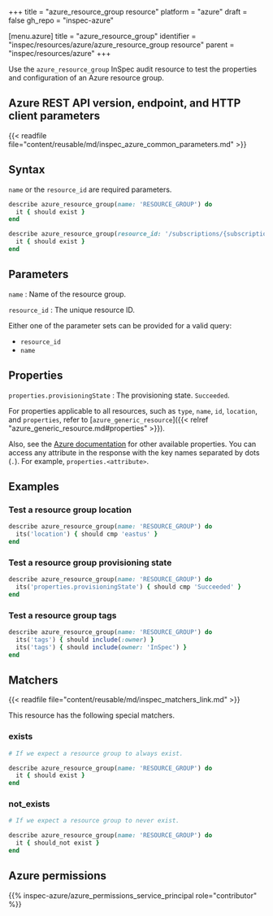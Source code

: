 +++
title = "azure_resource_group resource"
platform = "azure"
draft = false
gh_repo = "inspec-azure"

[menu.azure]
title = "azure_resource_group"
identifier = "inspec/resources/azure/azure_resource_group resource"
parent = "inspec/resources/azure"
+++

Use the `azure_resource_group` InSpec audit resource to test the properties and configuration of an Azure resource group.

## Azure REST API version, endpoint, and HTTP client parameters

{{< readfile file="content/reusable/md/inspec_azure_common_parameters.md" >}}

## Syntax

`name` or the `resource_id` are required parameters.

```ruby
describe azure_resource_group(name: 'RESOURCE_GROUP') do
  it { should exist }
end
```

```ruby
describe azure_resource_group(resource_id: '/subscriptions/{subscriptionId}/resourcegroups/{resourceGroupName}') do
  it { should exist }
end
```

## Parameters

`name`
: Name of the resource group.

`resource_id`
: The unique resource ID.

Either one of the parameter sets can be provided for a valid query:

- `resource_id`
- `name`

## Properties

`properties.provisioningState`
: The provisioning state. `Succeeded`.

For properties applicable to all resources, such as `type`, `name`, `id`, `location`, and `properties`, refer to [`azure_generic_resource`]({{< relref "azure_generic_resource.md#properties" >}}).

Also, see the [Azure documentation](https://docs.microsoft.com/en-us/rest/api/policy/policy-definitions/get) for other available properties. You can access any attribute in the response with the key names separated by dots (`.`). For example, `properties.<attribute>`.

## Examples

### Test a resource group location

```ruby
describe azure_resource_group(name: 'RESOURCE_GROUP') do
  its('location') { should cmp 'eastus' }
end
```

### Test a resource group provisioning state

```ruby
describe azure_resource_group(name: 'RESOURCE_GROUP') do
  its('properties.provisioningState') { should cmp 'Succeeded' }
end
```

### Test a resource group tags

```ruby
describe azure_resource_group(name: 'RESOURCE_GROUP') do
  its('tags') { should include(:owner) }
  its('tags') { should include(owner: 'InSpec') }
end
```

## Matchers

{{< readfile file="content/reusable/md/inspec_matchers_link.md" >}}

This resource has the following special matchers.

### exists

```ruby
# If we expect a resource group to always exist.

describe azure_resource_group(name: 'RESOURCE_GROUP') do
  it { should exist }
end
```

### not_exists

```ruby
# If we expect a resource group to never exist.

describe azure_resource_group(name: 'RESOURCE_GROUP') do
  it { should_not exist }
end
```

## Azure permissions

{{% inspec-azure/azure_permissions_service_principal role="contributor" %}}
